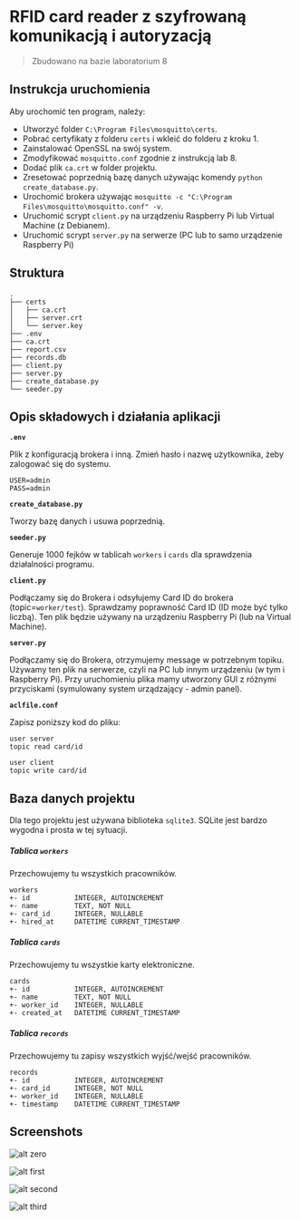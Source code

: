 # RFID card reader z szyfrowaną komunikacją i autoryzacją

   > Zbudowano na bazie laboratorium 8

## Instrukcja uruchomienia

Aby urochomić ten program, należy:
  - Utworzyć folder `C:\Program Files\mosquitto\certs`.
  - Pobrać certyfikaty z folderu `certs` i wkleić do folderu z kroku 1.
  - Zainstalować OpenSSL na swój system.
  - Zmodyfikować `mosquitto.conf` zgodnie z instrukcją lab 8.
  - Dodać plik `ca.crt` w folder projektu.
  - Zresetować poprzednią bazę danych używając komendy `python create_database.py`.
  - Urochomić brokera używając `mosquitto -c "C:\Program Files\mosquitto\mosquitto.conf" -v`.
  - Uruchomić scrypt `client.py` na urządzeniu Raspberry Pi lub Virtual Machine (z Debianem).
  - Uruchomić scrypt `server.py` na serwerze (PC lub to samo urządzenie Raspberry Pi)
  
## Struktura

```text
.
├── certs
│   ├── ca.crt
│   ├── server.crt
│   └── server.key
├── .env
├── ca.crt
├── report.csv
├── records.db
├── client.py
├── server.py
├── create_database.py
└── seeder.py
```

## Opis składowych i działania aplikacji

**`.env`**

Plik z konfiguracją brokera i inną. Zmień hasło i nazwę użytkownika, żeby zalogować się do systemu.

```text
USER=admin
PASS=admin
```

**`create_database.py`**

Tworzy bazę danych i usuwa poprzednią.

**`seeder.py`** 

Generuje 1000 fejków w tablicah `workers` i `cards` dla sprawdzenia działalności programu.

**`client.py`**

Podłączamy się do Brokera i odsyłujemy Card ID do brokera (topic=`worker/test`).
Sprawdzamy poprawność Card ID (ID może być tylko liczbą). Ten plik będzie używany na
urządzeniu Raspberry Pi (lub na Virtual Machine).

**`server.py`**

Podłączamy się do Brokera, otrzymujemy message w potrzebnym topiku. Używamy ten plik na serwerze, czyli na 
PC lub innym urządzeniu (w tym i Raspberry Pi). Przy uruchomieniu plika mamy utworzony GUI z 
różnymi przyciskami (symulowany system urządzający - admin panel).

**`aclfile.conf`**

Zapisz poniższy kod do pliku:
```text
user server
topic read card/id

user client
topic write card/id
```

## Baza danych projektu

Dla tego projektu jest używana biblioteka `sqlite3`. SQLite jest bardzo wygodna i prosta w 
tej sytuacji.

##### Tablica `workers`

Przechowujemy tu wszystkich pracowników.
```text
workers
+- id           INTEGER, AUTOINCREMENT
+- name         TEXT, NOT NULL
+- card_id      INTEGER, NULLABLE
+- hired_at     DATETIME CURRENT_TIMESTAMP
```

##### Tablica `cards`
Przechowujemy tu wszystkie karty elektroniczne.
```text
cards
+- id           INTEGER, AUTOINCREMENT
+- name         TEXT, NOT NULL
+- worker_id    INTEGER, NULLABLE
+- created_at   DATETIME CURRENT_TIMESTAMP
```

##### Tablica `records`
Przechowujemy tu zapisy wszystkich wyjść/wejść pracowników.
```text
records
+- id           INTEGER, AUTOINCREMENT
+- card_id      INTEGER, NOT NULL
+- worker_id    INTEGER, NULLABLE
+- timestamp    DATETIME CURRENT_TIMESTAMP
```

## Screenshots

![alt zero](https://imgur.com/H6sRVQY.png)

![alt first](https://imgur.com/vngDjtB.png)

![alt second](https://imgur.com/IY9fQ2z.png)

![alt third](https://imgur.com/9vnHAbh.png)